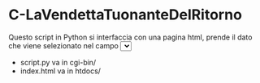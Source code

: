 # C-LaVendettaTuonanteDelRitorno
Questo script in Python si interfaccia con una pagina html, prende il dato che viene selezionato nel campo <select> e stampa tutti i nomi presenti nel file a lui associato.
##N.B.
Per far funzionare il tutto serve il software Xampp e i file vanno spostati nelleseguenti cartelle:
* script.py va in cgi-bin/
* index.html va in htdocs/

